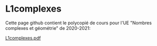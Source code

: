 # L1complexes


Cette page github contient le polycopié de cours pour l'UE "Nombres complexes et géométrie" de 2020-2021:

[L1complexes.pdf](L1complexes.pdf)
